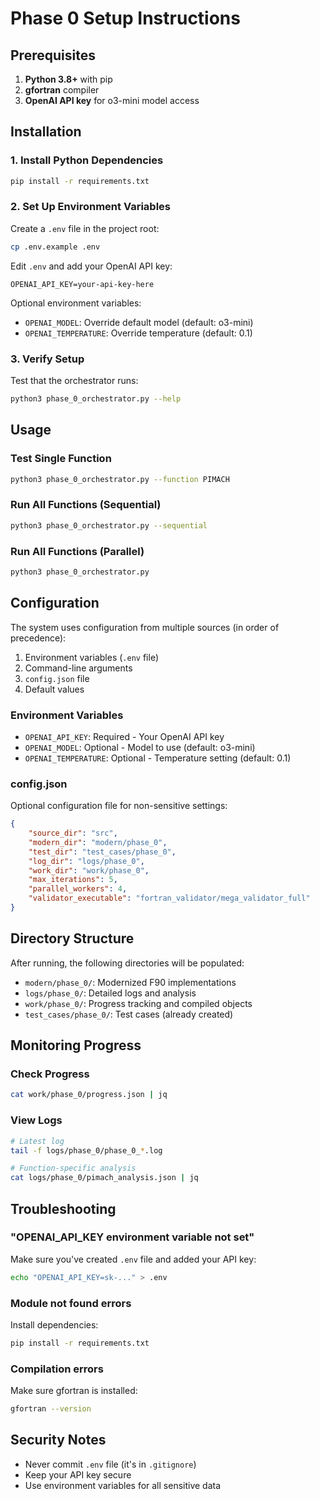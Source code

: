 # Phase 0 Setup Instructions

## Prerequisites

1. **Python 3.8+** with pip
2. **gfortran** compiler
3. **OpenAI API key** for o3-mini model access

## Installation

### 1. Install Python Dependencies

```bash
pip install -r requirements.txt
```

### 2. Set Up Environment Variables

Create a `.env` file in the project root:

```bash
cp .env.example .env
```

Edit `.env` and add your OpenAI API key:
```
OPENAI_API_KEY=your-api-key-here
```

Optional environment variables:
- `OPENAI_MODEL`: Override default model (default: o3-mini)
- `OPENAI_TEMPERATURE`: Override temperature (default: 0.1)

### 3. Verify Setup

Test that the orchestrator runs:
```bash
python3 phase_0_orchestrator.py --help
```

## Usage

### Test Single Function
```bash
python3 phase_0_orchestrator.py --function PIMACH
```

### Run All Functions (Sequential)
```bash
python3 phase_0_orchestrator.py --sequential
```

### Run All Functions (Parallel)
```bash
python3 phase_0_orchestrator.py
```

## Configuration

The system uses configuration from multiple sources (in order of precedence):
1. Environment variables (`.env` file)
2. Command-line arguments
3. `config.json` file
4. Default values

### Environment Variables
- `OPENAI_API_KEY`: Required - Your OpenAI API key
- `OPENAI_MODEL`: Optional - Model to use (default: o3-mini)
- `OPENAI_TEMPERATURE`: Optional - Temperature setting (default: 0.1)

### config.json
Optional configuration file for non-sensitive settings:
```json
{
    "source_dir": "src",
    "modern_dir": "modern/phase_0",
    "test_dir": "test_cases/phase_0",
    "log_dir": "logs/phase_0",
    "work_dir": "work/phase_0",
    "max_iterations": 5,
    "parallel_workers": 4,
    "validator_executable": "fortran_validator/mega_validator_full"
}
```

## Directory Structure

After running, the following directories will be populated:
- `modern/phase_0/`: Modernized F90 implementations
- `logs/phase_0/`: Detailed logs and analysis
- `work/phase_0/`: Progress tracking and compiled objects
- `test_cases/phase_0/`: Test cases (already created)

## Monitoring Progress

### Check Progress
```bash
cat work/phase_0/progress.json | jq
```

### View Logs
```bash
# Latest log
tail -f logs/phase_0/phase_0_*.log

# Function-specific analysis
cat logs/phase_0/pimach_analysis.json | jq
```

## Troubleshooting

### "OPENAI_API_KEY environment variable not set"
Make sure you've created `.env` file and added your API key:
```bash
echo "OPENAI_API_KEY=sk-..." > .env
```

### Module not found errors
Install dependencies:
```bash
pip install -r requirements.txt
```

### Compilation errors
Make sure gfortran is installed:
```bash
gfortran --version
```

## Security Notes

- Never commit `.env` file (it's in `.gitignore`)
- Keep your API key secure
- Use environment variables for all sensitive data